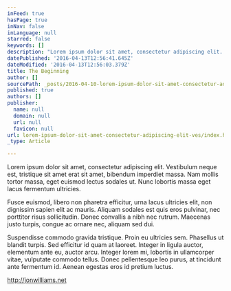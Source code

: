 ```yaml
---
inFeed: true
hasPage: true
inNav: false
inLanguage: null
starred: false
keywords: []
description: "Lorem ipsum dolor sit amet, consectetur adipiscing elit. Vestibulum neque est, tristique sit amet erat sit amet, bibendum imperdiet massa. Nam mollis tortor massa, eget euismod lectus sodales ut. Nunc lobortis massa eget lacus fermentum ultricies.\_"
datePublished: '2016-04-13T12:56:41.645Z'
dateModified: '2016-04-13T12:56:03.379Z'
title: The Beginning
author: []
sourcePath: _posts/2016-04-10-lorem-ipsum-dolor-sit-amet-consectetur-adipiscing-elit-ves.md
published: true
authors: []
publisher:
  name: null
  domain: null
  url: null
  favicon: null
url: lorem-ipsum-dolor-sit-amet-consectetur-adipiscing-elit-ves/index.html
_type: Article

---
```

Lorem ipsum dolor sit amet, consectetur adipiscing elit. Vestibulum neque est, tristique sit amet erat sit amet, bibendum imperdiet massa. Nam mollis tortor massa, eget euismod lectus sodales ut. Nunc lobortis massa eget lacus fermentum ultricies. 

Fusce euismod, libero non pharetra efficitur, urna lacus ultricies elit, non dignissim sapien elit ac mauris. Aliquam sodales est quis eros pulvinar, nec porttitor risus sollicitudin. Donec convallis a nibh nec rutrum. Maecenas justo turpis, congue ac ornare nec, aliquam sed dui. 

Suspendisse commodo gravida tristique. Proin eu ultricies sem. Phasellus ut blandit turpis. Sed efficitur id quam at laoreet. Integer in ligula auctor, elementum ante eu, auctor arcu. Integer lorem mi, lobortis in ullamcorper vitae, vulputate commodo tellus. Donec pellentesque leo purus, at tincidunt ante fermentum id. Aenean egestas eros id pretium luctus.

http://jonwilliams.net